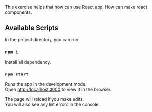 This exercise helps that how can use React app. How can make react components.

## Available Scripts

In the project directory, you can run:

### `npm i`

Install all dependency.<br />

### `npm start`

Runs the app in the development mode.<br />
Open [http://localhost:3000](http://localhost:3000) to view it in the browser.

The page will reload if you make edits.<br />
You will also see any lint errors in the console.
